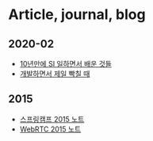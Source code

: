 # Article, journal, blog

## 2020-02
* [10년만에 SI 일하면서 배운 것들](/mib/article/20200208-sireview)
* [개발하면서 제일 빡칠 때](/mib/article/ppark.md)

## 2015
* [스프링캠프 2015 노트](/mib/article/springcamp2015)
* [WebRTC 2015 노트](/mib/article/webrtc2015)
